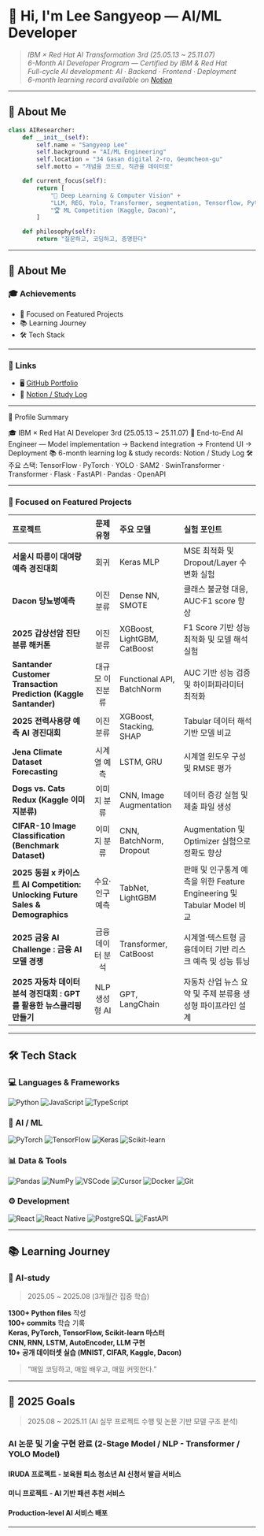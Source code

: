 # 👋 Hi, I'm Lee Sangyeop — AI/ML Developer  

> _IBM × Red Hat AI Transformation 3rd (25.05.13 ~ 25.11.07)_  
> _6-Month AI Developer Program — Certified by IBM & Red Hat_  
> _Full-cycle AI development: AI · Backend · Frontend · Deployment_  
> _6-month learning record available on [Notion](https://www.notion.so/23f635cbe75f802c8513f82bceb2b092)_

---

## 👋 About Me

```python
class AIResearcher:
    def __init__(self):
        self.name = "Sangyeop Lee"
        self.background = "AI/ML Engineering"
        self.location = "34 Gasan digital 2-ro, Geumcheon-gu"
        self.motto = "개념을 코드로, 직관을 데이터로"

    def current_focus(self):
        return [
            "🧠 Deep Learning & Computer Vision" + 
            "LLM, REG, Yolo, Transformer, segmentation, Tensorflow, Python, ML, Pandas",
            "🏆 ML Competition (Kaggle, Dacon)",
        ]

    def philosophy(self):
        return "질문하고, 코딩하고, 증명한다"
```

--- 

## 🧭 About Me 

### 🎓 Achievements 
- 💼 Focused on Featured Projects 
- 📚 Learning Journey 
- 🛠️ Tech Stack 

--- 

### 🔗 Links 

- 🖥️ [GitHub Portfolio](https://github.com/salagadoola123/salagadoola) 
- 📔 [Notion / Study Log](https://www.notion.so/0-23f635cbe75f8012baebd56c88f37113) 

--- 

🧭 Profile Summary 

🎓 IBM × Red Hat AI Developer 3rd (25.05.13 ~ 25.11.07) 
💼 End-to-End AI Engineer — Model implementation → Backend integration → Frontend UI → Deployment 
📚 6-month learning log & study records: Notion / Study Log 
🛠️ 주요 스택: TensorFlow · PyTorch · YOLO · SAM2 · SwinTransformer · Transformer · Flask · FastAPI · Pandas · OpenAPI 

--- 

### 💼 Focused on Featured Projects 
| 프로젝트                                                             |   문제 유형  | 주요 모델                     | 실험 포인트                               |
| :--------------------------------------------------------------- | :------: | :------------------------ | :----------------------------------- |
| **서울시 따릉이 대여량 예측 경진대회**        |    회귀    | Keras MLP                 | MSE 최적화 및 Dropout/Layer 수 변화 실험      |
| **Dacon 당뇨병예측**                   |   이진분류   | Dense NN, SMOTE           | 클래스 불균형 대응, AUC·F1 score 향상           | 
| **2025 갑상선암 진단 분류 해커톤**                   |   이진분류   | XGBoost, LightGBM, CatBoost           | F1 Score 기반 성능 최적화 및 모델 해석 실험           | 
| **Santander Customer Transaction Prediction (Kaggle Santander)** | 대규모 이진분류 | Functional API, BatchNorm | AUC 기반 성능 검증 및 하이퍼파라미터 최적화           |
| **2025 전력사용량 예측 AI 경진대회**                     |   이진분류   | XGBoost, Stacking, SHAP   | Tabular 데이터 해석 기반 모델 비교              |
| **Jena Climate Dataset Forecasting**                             |  시계열 예측  | LSTM, GRU                 | 시계열 윈도우 구성 및 RMSE 평가                 |
| **Dogs vs. Cats Redux (Kaggle 이미지분류)**                           |  이미지 분류  | CNN, Image Augmentation   | 데이터 증강 실험 및 제출 파일 생성                 |
| **CIFAR-10 Image Classification (Benchmark Dataset)**            |  이미지 분류  | CNN, BatchNorm, Dropout   | Augmentation 및 Optimizer 실험으로 정확도 향상 |
| **2025 동원 x 카이스트 AI Competition: Unlocking Future Sales & Demographics** |  수요·인구 예측  | TabNet, LightGBM          | 판매 및 인구통계 예측을 위한 Feature Engineering 및 Tabular Model 비교 |
| **2025 금융 AI Challenge : 금융 AI 모델 경쟁**                                   |  금융 데이터 분석 | Transformer, CatBoost     | 시계열·텍스트형 금융데이터 기반 리스크 예측 및 성능 튜닝                        |
| **2025 자동차 데이터 분석 경진대회 : GPT를 활용한 뉴스클리핑 만들기**                            | NLP 생성형 AI | GPT, LangChain            | 자동차 산업 뉴스 요약 및 주제 분류용 생성형 파이프라인 설계                      |



--- 

## 🛠️ Tech Stack

### 💻 Languages & Frameworks
![Python](https://img.shields.io/badge/PYTHON-3776AB?style=flat&logo=python&logoColor=white)
![JavaScript](https://img.shields.io/badge/JAVASCRIPT-F7DF1E?style=flat&logo=javascript&logoColor=black)
![TypeScript](https://img.shields.io/badge/TYPESCRIPT-3178C6?style=flat&logo=typescript&logoColor=white)

### 🧠 AI / ML
![PyTorch](https://img.shields.io/badge/PYTORCH-EE4C2C?style=flat&logo=pytorch&logoColor=white)
![TensorFlow](https://img.shields.io/badge/TENSORFLOW-FF6F00?style=flat&logo=tensorflow&logoColor=white)
![Keras](https://img.shields.io/badge/KERAS-D00000?style=flat&logo=keras&logoColor=white)
![Scikit-learn](https://img.shields.io/badge/SCIKIT--LEARN-F7931E?style=flat&logo=scikitlearn&logoColor=white)

### 📊 Data & Tools
![Pandas](https://img.shields.io/badge/PANDAS-150458?style=flat&logo=pandas&logoColor=white)
![NumPy](https://img.shields.io/badge/NUMPY-013243?style=flat&logo=numpy&logoColor=white)
![VSCode](https://img.shields.io/badge/VSCODE-007ACC?style=flat&logo=visualstudiocode&logoColor=white)
![Cursor](https://img.shields.io/badge/CURSOR-000000?style=flat&logo=cursor&logoColor=white)
![Docker](https://img.shields.io/badge/DOCKER-2496ED?style=flat&logo=docker&logoColor=white)
![Git](https://img.shields.io/badge/GIT-F05032?style=flat&logo=git&logoColor=white)

### ⚙️ Development
![React](https://img.shields.io/badge/REACT-61DAFB?style=flat&logo=react&logoColor=black)
![React Native](https://img.shields.io/badge/REACT%20NATIVE-61DAFB?style=flat&logo=react&logoColor=black)
![PostgreSQL](https://img.shields.io/badge/POSTGRESQL-4169E1?style=flat&logo=postgresql&logoColor=white)
![FastAPI](https://img.shields.io/badge/FASTAPI-009688?style=flat&logo=fastapi&logoColor=white)

---

## 📚 Learning Journey

### 🧩 AI-study  
> 2025.05 ~ 2025.08 (3개월간 집중 학습)

 **1300+ Python files** 작성  
 **100+ commits** 학습 기록  
 **Keras, PyTorch, TensorFlow, Scikit-learn 마스터**  
 **CNN, RNN, LSTM, AutoEncoder, LLM 구현**  
 **10+ 공개 데이터셋 실습 (MNIST, CIFAR, Kaggle, Dacon)**  

> “매일 코딩하고, 매일 배우고, 매일 커밋한다.”


--- 

## 📄 2025 Goals 
> 2025.08 ~ 2025.11 (AI 실무 프로젝트 수행 및 논문 기반 모델 구조 분석)
 
 ### AI 논문 및 기술 구현 완료 (2-Stage Model / NLP - Transformer / YOLO Model) 
  #### IRUDA 프로젝트 - 보육원 퇴소 청소년 AI 신청서 발급 서비스
 ####  미니 프로젝트 - AI 기반 패션 추천 서비스
  #### Production-level AI 서비스 배포

---

